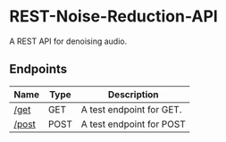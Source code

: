# REST-Noise-Reduction-API
A REST API for denoising audio.

## Endpoints
| Name | Type | Description |
|------|------|-------------|
| [/get](https://audio-denoiser-api.herokuapp.com/get) | GET | A test endpoint for GET. |
| [/post](https://audio-denoiser-api.herokuapp.com/post) | POST | A test endpoint for POST |
